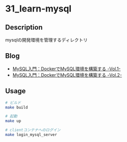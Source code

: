 # 31_learn-mysql

## Description

mysqlの開発環境を管理するディレクトリ

## Blog

- [MySQL入門：DockerでMySQL環境を構築する -Vol.1-](https://yossi-note.com/introduction-to-mysql-build-a-mysql-environment-with-docker-vol-1/)
- [MySQL入門：DockerでMySQL環境を構築する -Vol.2-](https://yossi-note.com/introduction-to-mysql-build-a-mysql-environment-with-docker-vol-2/)

## Usage

```sh
# ビルド
make build

# 起動
make up

# clientコンテナへのログイン
make login_mysql_server
```
